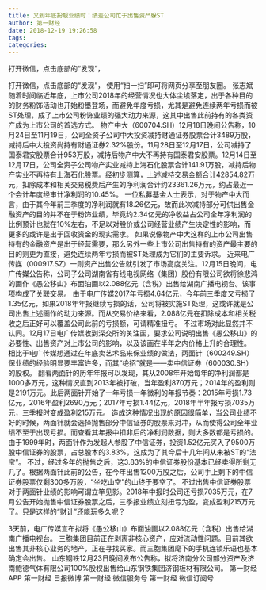 ```yaml
---
title: 又到年底扮靓业绩时：绩差公司忙于出售资产躲ST
author: 第一财经
date: 2018-12-19 19:26:58
tags: 
categories: 
---
```

打开微信，点击底部的“发现”，
<!-- more -->
打开微信，点击底部的“发现”，
使用“扫一扫”即可将网页分享至朋友圈。
张志斌
随着时间临近年底，上市公司2018年的经营情况也大体尘埃落定，出于各种目的的财务粉饰活动也开始粉墨登场，而避免年度亏损，尤其是避免连续两年亏损而被ST处理，成了上市公司粉饰业绩的强大动力来源，这其中出售此前持有的各类资产成为上市公司的首选方式。
物产中大（600704.SH）12月18日晚间公告称，10月24日至11月19日，公司全资子公司中大投资减持财通证券股票合计3489万股，减持后中大投资尚持有财通证券2.32%股份。11月28日至12月17日，公司减持了国泰君安股票合计953万股，减持后物产中大不再持有国泰君安股票。12月14日至12月17日，公司全资子公司物产实业减持上海石化股票合计141.91万股，减持后物产实业不再持有上海石化股票。经初步测算，上述减持交易金额合计42854.82万元，扣除成本和相关交易税费后产生的净利润合计约23361.26万元，约占最近一个会计年度经审计净利润的10.45%。
一位私募基金人士表示，对于物产中大而言，由于其今年前三季度的净利润就有18.26亿元，故而此次减持部分可供出售金融资产的目的并不在于粉饰业绩，毕竟约2.34亿元的净收益占公司全年净利润的比例预计也就在10%左右，不足以对股价或公司经营业绩产生决定性的影响，而更多的或许是出于回收资金的现实需求。
如果说像物产中大这样的上市公司出售持有的金融资产是出于经营需要，那么另外一些上市公司出售持有的资产最主要的目的则更为直接，避免连续两年亏损而被ST处理成为它们的主要诉求。
近来电广传媒（000917.SZ）一则资产出售公告就引发了市场高度关注。12月15日晚间，电广传媒公告称，公司子公司湖南省有线电视网络（集团）股份有限公司欲将徐悲鸿的画作《愚公移山》布面油画以2.088亿元（含税）出售给湖南广播电视台。该事项构成了关联交易。
由于电广传媒2017年亏损4.64亿元，今年前三季度又亏损了1.35亿元，如果2018年年报继续亏损的话，公司将被实施ST处理，这或许就是公司出售上述画作的动力来源。而从交易价格来看，2.088亿元在扣除成本和相关税收之后正好可以覆盖公司此前的亏损额，可谓精准扭亏。
不过市场对此显然并不认同。12月17日电广传媒收到深交所的关注函，要求公司说明出售《愚公移山》的必要性、出售资产对上市公司的影响，以及该画在半年之内价格上升的合理性。
相比于电广传媒想通过在年底卖艺术品来保业绩的做法，两面针（600249.SH）保业绩的经验明显要丰富许多，而其“绝招”就是——卖中信证券（600030.SH）的股权。
翻看两面针的历年年报可以发现，其从2008年开始每年的净利润都是1000多万元，这种情况直到2013年被打破，当年盈利870万元；2014年的盈利则是2191万元。此后两面针开始了一年亏损一年微利的年报节奏：2015年亏损1.73亿元，2016年盈利2690万元；2017年亏损1.44亿元，2018年半年报亏损7035万元，三季报时变成盈利215万元。
造成这种情况出现的原因很简单，当公司业绩不好的时候，两面针就会选择抛售部分中信证券的股票来对冲，从而使得公司全年业绩不至于出现亏损。而查看其年报中扣非后的净利润数据，则大多数都是亏损的。
由于1999年时，两面针作为发起人参股了中信证券，投资1.52亿元买入了9500万股中信证券的股票，占总股本的3.83%，这成为了其今后十几年间从未被ST的“法宝”。
不过，经过多年的抛售之后，这3.83%的中信证券股份基本已经卖得所剩无几了。根据两面针此前的公告，在今年出售1200万股之后，公司手上剩下的中信证券股票仅剩300多万股，“坐吃山空”的山终于要空了。
不过出售中信证券股票对于两面针业绩的影响可谓立竿见影。2018年中报时公司还亏损7035万元，在7月公告开始抛售中信证券股票之后，三季报业绩立刻扭亏为盈，变成盈利215万元了。只是这样的“财计”还能玩多久呢？
 
 
3天前，电广传媒宣布拟将《愚公移山》布面油画以2.088亿元（含税）出售给湖南广播电视台。
三胞集团目前正在剥离非核心资产，应对流动性问题。目前其欲出售其非核心业务的地产，正在寻找买家。而三胞集团麾下的手机连锁乐语也基本确定会出售。
山东钢铁12月23日晚间发布公告称，拟将济南分公司部分资产及济南鲍德气体有限公司100%股权出售给山东钢铁集团济钢板材有限公司。
第一财经
APP
第一财经
日报微博
第一财经
微信服务号
第一财经
微信订阅号
